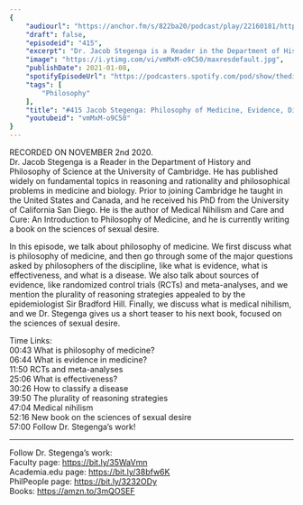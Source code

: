 ```yaml
---
{
	"audiourl": "https://anchor.fm/s/822ba20/podcast/play/22160181/https%3A%2F%2Fd3ctxlq1ktw2nl.cloudfront.net%2Fstaging%2F2020-10-5%2F86d3da0b-a843-6803-5f0e-f9400d78e4cc.m4a",
	"draft": false,
	"episodeid": "415",
	"excerpt": "Dr. Jacob Stegenga is a Reader in the Department of History and Philosophy of Science at the University of Cambridge. He has published widely on fundamental topics in reasoning and rationality and philosophical problems in medicine and biology. Prior to joining Cambridge he taught in the United States and Canada, and he received his PhD from the University of California San Diego. He is the author of Medical Nihilism and Care and Cure: An Introduction to Philosophy of Medicine, and he is currently writing a book on the sciences of sexual desire.",
	"image": "https://i.ytimg.com/vi/vmMxM-o9C50/maxresdefault.jpg",
	"publishDate": 2021-01-08,
	"spotifyEpisodeUrl": "https://podcasters.spotify.com/pod/show/thedissenter/episodes/415-Jacob-Stegenga-Philosophy-of-Medicine--Evidence--Disease--and-Medical-Nihilism-em2pbl",
	"tags": [
		"Philosophy"
	],
	"title": "#415 Jacob Stegenga: Philosophy of Medicine, Evidence, Disease, and Medical Nihilism",
	"youtubeid": "vmMxM-o9C50"
}
---
```

RECORDED ON NOVEMBER 2nd 2020.  
Dr. Jacob Stegenga is a Reader in the Department of History and Philosophy of Science at the University of Cambridge. He has published widely on fundamental topics in reasoning and rationality and philosophical problems in medicine and biology. Prior to joining Cambridge he taught in the United States and Canada, and he received his PhD from the University of California San Diego. He is the author of Medical Nihilism and Care and Cure: An Introduction to Philosophy of Medicine, and he is currently writing a book on the sciences of sexual desire.

In this episode, we talk about philosophy of medicine. We first discuss what is philosophy of medicine, and then go through some of the major questions asked by philosophers of the discipline, like what is evidence, what is effectiveness, and what is a disease. We also talk about sources of evidence, like randomized control trials (RCTs) and meta-analyses, and we mention the plurality of reasoning strategies appealed to by the epidemiologist Sir Bradford Hill. Finally, we discuss what is medical nihilism, and we Dr. Stegenga gives us a short teaser to his next book, focused on the sciences of sexual desire.

Time Links:  
<time>00:43</time> What is philosophy of medicine?  
<time>06:44</time> What is evidence in medicine?  
<time>11:50</time> RCTs and meta-analyses  
<time>25:06</time> What is effectiveness?  
<time>30:26</time> How to classify a disease  
<time>39:50</time> The plurality of reasoning strategies  
<time>47:04</time> Medical nihilism  
<time>52:16</time> New book on the sciences of sexual desire  
<time>57:00</time> Follow Dr. Stegenga’s work!

---

Follow Dr. Stegenga’s work:  
Faculty page: https://bit.ly/35WaVmn  
Academia.edu page: https://bit.ly/38bfw6K  
PhilPeople page: https://bit.ly/3232ODy  
Books: https://amzn.to/3mQOSEF
